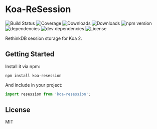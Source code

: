 # Koa-ReSession

![Build Status](https://img.shields.io/travis/strues/resession.svg)
![Coverage](https://img.shields.io/coveralls/strues/resession.svg)
![Downloads](https://img.shields.io/npm/dm/resession.svg)
![Downloads](https://img.shields.io/npm/dt/resession.svg)
![npm version](https://img.shields.io/npm/v/resession.svg)
![dependencies](https://img.shields.io/david/strues/resession.svg)
![dev dependencies](https://img.shields.io/david/dev/strues/resession.svg)
![License](https://img.shields.io/npm/l/resession.svg)

RethinkDB session storage for Koa 2.

## Getting Started

Install it via npm:

```shell
npm install koa-resession
```

And include in your project:

```javascript
import resession from 'koa-resession';
```

## License

MIT
